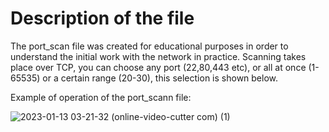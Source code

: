 Description of the file
====
The port_scan file was created for educational purposes in order to understand the initial work with the network in practice. 
Scanning takes place over TCP, you can choose any port (22,80,443 etc), or all at once (1-65535) or a certain range (20-30), this selection is shown below.

Example of operation of the port_scann file:

![2023-01-13 03-21-32 (online-video-cutter com) (1)](https://user-images.githubusercontent.com/97832253/212210571-d86a0d56-bc5d-4755-9093-758e2d04103d.gif)
